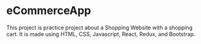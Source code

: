 # eCommerceApp


This project is practice project about a Shopping Website with a shopping cart.
It is made using HTML, CSS, Javascript, React, Redux, and Bootstrap.
